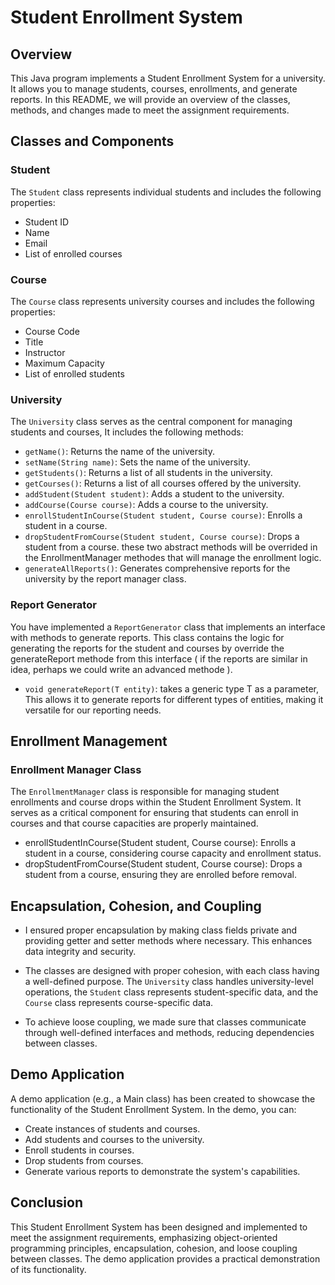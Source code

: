 # Student Enrollment System

## Overview

This Java program implements a Student Enrollment System for a university. It allows you to manage students, courses, enrollments, and generate reports. In this README, we will provide an overview of the classes, methods, and changes made to meet the assignment requirements.

## Classes and Components

### Student

The `Student` class represents individual students and includes the following properties:

- Student ID
- Name
- Email
- List of enrolled courses

### Course

The `Course` class represents university courses and includes the following properties:

- Course Code
- Title
- Instructor
- Maximum Capacity
- List of enrolled students

### University

The `University` class serves as the central component for managing students and courses, It includes the following methods:

- `getName()`: Returns the name of the university.
- `setName(String name)`: Sets the name of the university.
- `getStudents()`: Returns a list of all students in the university.
- `getCourses()`: Returns a list of all courses offered by the university.
- `addStudent(Student student)`: Adds a student to the university.
- `addCourse(Course course)`: Adds a course to the university.
- `enrollStudentInCourse(Student student, Course course)`: Enrolls a student in a course.
- `dropStudentFromCourse(Student student, Course course)`: Drops a student from a course.
  these two abstract methods will be overrided in the EnrollmentManager methodes that will manage the enrollment logic.
- `generateAllReports()`: Generates comprehensive reports for the university by the report manager class.

### Report Generator

You have implemented a `ReportGenerator` class that implements an interface with methods to generate reports. This class contains the logic for generating the reports for the student and courses by override the generateReport methode from this interface ( if the reports are similar in idea, perhaps we could write an advanced methode ).

- `void generateReport(T entity)`: takes a generic type T as a parameter, This allows it to generate reports for different types of entities, making it versatile for our reporting needs.

## Enrollment Management

### Enrollment Manager Class

The `EnrollmentManager` class is responsible for managing student enrollments and course drops within the Student Enrollment System. It serves as a critical component for ensuring that students can enroll in courses and that course capacities are properly maintained.

- enrollStudentInCourse(Student student, Course course): Enrolls a student in a course, considering course capacity and enrollment status.
- dropStudentFromCourse(Student student, Course course): Drops a student from a course, ensuring they are enrolled before removal.

## Encapsulation, Cohesion, and Coupling

- I ensured proper encapsulation by making class fields private and providing getter and setter methods where necessary. This enhances data integrity and security.

- The classes are designed with proper cohesion, with each class having a well-defined purpose. The `University` class handles university-level operations, the `Student` class represents student-specific data, and the `Course` class represents course-specific data.

- To achieve loose coupling, we made sure that classes communicate through well-defined interfaces and methods, reducing dependencies between classes.

## Demo Application

A demo application (e.g., a Main class) has been created to showcase the functionality of the Student Enrollment System. In the demo, you can:

- Create instances of students and courses.
- Add students and courses to the university.
- Enroll students in courses.
- Drop students from courses.
- Generate various reports to demonstrate the system's capabilities.

## Conclusion

This Student Enrollment System has been designed and implemented to meet the assignment requirements, emphasizing object-oriented programming principles, encapsulation, cohesion, and loose coupling between classes. The demo application provides a practical demonstration of its functionality.
